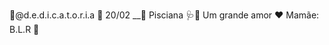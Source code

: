 👑@d.e.d.i.c.a.t.o.r.i.a
🥳 20/02 __🐠 Pisciana
🩺🐴 Um grande amor
 ❤ Mamãe: B.L.R 🐶

<!---
Renatarasfaski/Renatarasfaski is a ✨ special ✨ repository because its `README.md` (this file) appears on your GitHub profile.
You can click the Preview link to take a look at your changes.
--->
